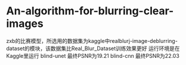 # An-algorithm-for-blurring-clear-images
zxb的比赛模型，所选用的数据集为kaggle中realblurj-image-deblurring-dataset的模块，该数据集比Real_Blur_Dataset训练效果更好
运行环境是在Kaggle里运行
blind-unet 最终PSNR为19.21
blind-cnn 最终PSNR为22.03
